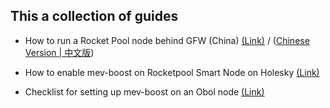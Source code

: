 ## This a collection of guides
- How to run a Rocket Pool node behind GFW (China) [(Link)](https://github.com/atomicwhale/guides/blob/main/NodeBehindGFW.md) / ([Chinese Version | 中文版](https://github.com/atomicwhale/guides/blob/main/NodeBehindGFW-CN.md))
- How to enable mev-boost on Rocketpool Smart Node on Holesky [(Link)](https://github.com/atomicwhale/guides/blob/main/Holesky_MEV-boost_RPsmartnode.md)
  
- Checklist for setting up mev-boost on an Obol node [(Link)](https://github.com/atomicwhale/guides/blob/main/obol_mev-boost_checklist.md)
